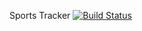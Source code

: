 Sports Tracker [![Build Status](https://travis-ci.com/schmitty890/sports-tracker.svg?branch=master)](https://travis-ci.com/schmitty890/sports-tracker)